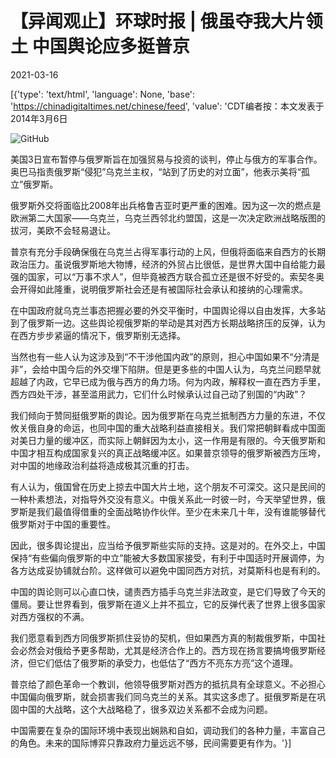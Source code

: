 # 【异闻观止】环球时报 | 俄虽夺我大片领土 中国舆论应多挺普京

2021-03-16

[{'type': 'text/html', 'language': None, 'base': 'https://chinadigitaltimes.net/chinese/feed', 'value': 'CDT编者按：本文发表于2014年3月6日

![GitHub](https://chinadigitaltimes.net/chinese/files/2021/03/普京.jpg)

美国3日宣布暂停与俄罗斯旨在加强贸易与投资的谈判，停止与俄方的军事合作。奥巴马指责俄罗斯“侵犯”乌克兰主权，“站到了历史的对立面”，他表示美将“孤立”俄罗斯。

俄罗斯外交将面临比2008年出兵格鲁吉亚时更严重的困难。因为这一次的燃点是欧洲第二大国家——乌克兰，乌克兰西邻北约盟国，这是一次决定欧洲战略版图的拔河，美欧不会轻易退让。

普京有充分手段确保俄在乌克兰占得军事行动的上风，但俄将面临来自西方的长期政治压力。虽说俄罗斯地大物博，经济的外贸占比很低，是世界大国中自给能力最强的国家，可以“万事不求人”，但毕竟被西方联合孤立还是很不好受的。索契冬奥会开得如此隆重，说明俄罗斯社会还是有被国际社会承认和接纳的心理需求。

在中国政府就乌克兰事态把握必要的外交平衡时，中国舆论得以自由发挥，大多站到了俄罗斯一边。这些舆论视俄罗斯的举动是其对西方长期战略挤压的反弹，认为在西方步步紧逼的情况下，俄罗斯别无选择。

当然也有一些人认为这涉及到“不干涉他国内政”的原则，担心中国如果不“分清是非”，会给中国今后的外交埋下陷阱。但是更多些的中国人认为，乌克兰问题早就超越了内政，它早已成为俄与西方的角力场。何为内政，解释权一直在西方手里，西方四处干涉，甚至滥用武力，它们什么时候承认过自己动了别国的“内政”？

我们倾向于赞同挺俄罗斯的舆论。因为俄罗斯在乌克兰抵制西方力量的东进，不仅攸关俄自身的命运，也同中国的重大战略利益直接相关。我们常把朝鲜看成中国面对美日力量的缓冲区，而实际上朝鲜因为太小，这一作用是有限的。今天俄罗斯和中国才相互构成国家复兴的真正战略缓冲区。如果普京领导的俄罗斯被西方压垮，对中国的地缘政治利益将造成极其沉重的打击。

有人认为，俄国曾在历史上掠去中国大片土地，这个朋友不可深交。这只是民间的一种朴素想法，对指导外交没有意义。中俄关系此一时彼一时，今天举望世界，俄罗斯是我们最值得借重的全面战略协作伙伴。至少在未来几十年，没有谁能够替代俄罗斯对于中国的重要性。

因此，很多舆论提出，应当给予俄罗斯些实际的支持。这是对的。在外交上，中国保持“有些偏向俄罗斯的中立”能被大多数国家接受，有利于中国适时开展调停，为各方达成妥协铺就台阶。这样做可以避免中国同西方对抗，对莫斯科也是有利的。

中国的舆论则可以心直口快，谴责西方插手乌克兰非法政变，是它们导致了今天的僵局。要让世界看到，俄罗斯在道义上并不孤立，它的反弹代表了世界上很多国家对西方强权的不满。

我们愿意看到西方同俄罗斯抓住妥协的契机，但如果西方真的制裁俄罗斯，中国社会必然会对俄给予更多帮助，尤其是经济合作上的。西方现在扬言要搞垮俄罗斯经济，但它们低估了俄罗斯的承受力，也低估了“西方不亮东方亮”这个道理。

普京给了颜色革命一个教训，他领导俄罗斯对西方的抵抗具有全球意义。不必担心中国偏向俄罗斯，就会损害我们同乌克兰的关系。其实这多虑了。挺俄罗斯是在巩固中国的大战略，这个大战略稳了，很多双边关系都不会成为问题。

中国需要在复杂的国际环境中表现出娴熟和自如，调动我们的各种力量，丰富自己的角色。未来的国际博弈只靠政府力量远远不够，民间需要更有作为。'}]